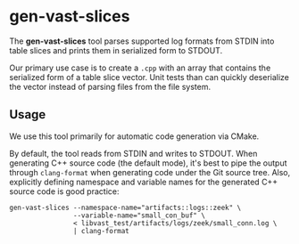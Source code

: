 # gen-vast-slices

The **gen-vast-slices** tool parses supported log formats from STDIN into table
slices and prints them in serialized form to STDOUT.

Our primary use case is to create a `.cpp` with an array that contains the
serialized form of a table slice vector. Unit tests than can quickly
deserialize the vector instead of parsing files from the file system.

## Usage

We use this tool primarily for automatic code generation via CMake.

By default, the tool reads from STDIN and writes to STDOUT. When generating C++
source code (the default mode), it's best to pipe the output through
`clang-format` when generating code under the Git source tree. Also, explicitly
defining namespace and variable names for the generated C++ source code is good
practice:

    gen-vast-slices --namespace-name="artifacts::logs::zeek" \
                    --variable-name="small_con_buf" \
                    < libvast_test/artifacts/logs/zeek/small_conn.log \
                    | clang-format
